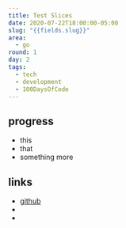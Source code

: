 ```yaml
---
title: Test Slices
date: 2020-07-22T18:00:00-05:00
slug: "{{fields.slug}}"
area:
  - go
round: 1
day: 2
tags:
  - tech
  - development
  - 100DaysOfCode
---
```

## progress

- this
- that
- something more

## links

- [github](githhub.com)
- []()
- []()
